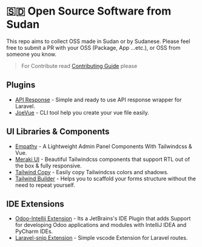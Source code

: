 # 🇸🇩 Open Source Software from Sudan
This repo aims to collect OSS made in Sudan or by Sudanese.
Please feel free to submit a PR with your OSS (Package, App ...etc.), or OSS from someone you know.

> For Contribute read [Contributing Guide](contributing.md) please

## Plugins

- [API Response](https://github.com/obiefy/api-response) - Simple and ready to use API response wrapper for Laravel.
- [JoeVue](https://github.com/Miaababikir/JoeVue) - CLI tool help you create your vue file easily.

## UI Libraries & Components

- [Empathy](https://github.com/the94air/empathy) - A Lightweight Admin Panel Components With Tailwindcss & Vue.
- [Meraki UI](https://github.com/merakiui/website) - Beautiful Tailwindcss components that support RTL out of the box & fully responsive.
- [Tailwind Copy](https://github.com/the94air/twcopy) - Easily copy Tailwindcss colors and shadows.
- [Tailwind Builder](https://github.com/Miaababikir/Tailwind-Builder) - Helps you to scaffold your forms structure without the need to repeat yourself.

## IDE Extensions

- [Odoo-Intellij Extension](https://github.com/firebitsnet/odoo-intellij) - Its a JetBrains's IDE Plugin that adds Support for developing Odoo applications and modules with IntelliJ IDEA and PyCharm IDEs.
- [Laravel-snip Extension](https://marketplace.visualstudio.com/items?itemName=khatabwedaa.laravel-snip) - Simple vscode Extension for Laravel routes.

